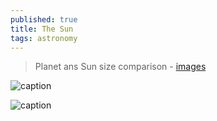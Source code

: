 ```yaml
---
published: true
title: The Sun
tags: astronomy
---
```

> Planet ans Sun size comparison - [images](https://duckduckgo.com/?q=planet+and+sun+size+comparison&t=lm&iar=images&iax=images&ia=images&iai=https%3A%2F%2Fourplnt.com%2Fwp-content%2Fuploads%2F2018%2F11%2Fsun-planets-size-comparison.jpg)

![caption](https://images.fineartamerica.com/images-medium-large-5/the-sun-and-planets-sizes-compared-science-photo-library.jpg)


![caption](https://ourplnt.com/wp-content/uploads/2018/11/sun-planets-size-comparison.jpg)